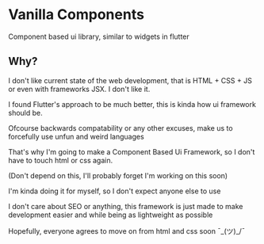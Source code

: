 # Vanilla Components

Component based ui library, similar to widgets in flutter

## Why?

I don't like current state of the web development, that is HTML + CSS + JS or even with frameworks JSX. I don't like it.

I found Flutter's approach to be much better, this is kinda how ui framework should be.

Ofcourse backwards compatability or any other excuses, make us to forcefully use unfun and weird languages

That's why I'm going to make a Component Based Ui Framework, so I don't have to touch html or css again.

(Don't depend on this, I'll probably forget I'm working on this soon)

I'm kinda doing it for myself, so I don't expect anyone else to use

I don't care about SEO or anything, this framework is just made to make development easier and while being as lightweight as possible

Hopefully, everyone agrees to move on from html and css soon ¯\_(ツ)_/¯
